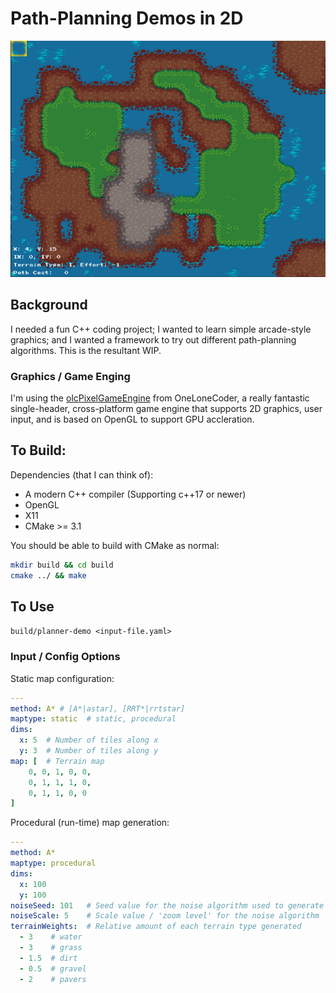 # Path-Planning Demos in 2D
![](resources/initial-demo.gif)

## Background
I needed a fun C++ coding project; I wanted to learn simple arcade-style graphics; and I wanted a framework to try out different path-planning algorithms.  This is the resultant WIP.

### Graphics / Game Enging
I'm using the [olcPixelGameEngine](https://github.com/OneLoneCoder/olcPixelGameEngine) from OneLoneCoder, a really fantastic single-header, cross-platform game engine that supports 2D graphics, user input, and is based on OpenGL to support GPU accleration.

## To Build:

Dependencies (that I can think of):
- A modern C++ compiler (Supporting c++17 or newer)
- OpenGL
- X11
- CMake >= 3.1

You should be able to build with CMake as normal:
```bash
mkdir build && cd build
cmake ../ && make
```

## To Use

```build/planner-demo <input-file.yaml>```

### Input / Config Options
Static map configuration:
```yaml
---
method: A* # [A*|astar], [RRT*|rrtstar]
maptype: static  # static, procedural
dims:
  x: 5  # Number of tiles along x
  y: 3  # Number of tiles along y
map: [  # Terrain map
    0, 0, 1, 0, 0,
    0, 1, 1, 1, 0,
    0, 1, 1, 0, 0
]  
```

Procedural (run-time) map generation:
```yaml
---
method: A*
maptype: procedural
dims:
  x: 100
  y: 100
noiseSeed: 101   # Seed value for the noise algorithm used to generate the map
noiseScale: 5    # Scale value / 'zoom level' for the noise algorithm
terrainWeights:  # Relative amount of each terrain type generated
  - 3    # water
  - 3    # grass
  - 1.5  # dirt
  - 0.5  # gravel
  - 2    # pavers
```
